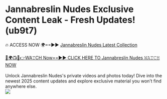 # Jannabreslin Nudes Exclusive Content Leak - Fresh Updates! (ub9t7)

🔥 ACCESS NOW 🌍==►► <a href="https://tinyurl.com/2mz8nhtm" rel="nofollow">Jannabreslin Nudes Latest Collection</a>
<br><br>
[🔴🌍📺📱👉WA𝚃CH Now==►► CLICK HERE TO Jannabreslin Nudes 𝚆𝙰𝚃𝙲𝙷 NOW](https://tinyurl.com/2mz8nhtm)
<br><br>
Unlock Jannabreslin Nudes's private videos and photos today! Dive into the newest 2025 content updates and explore exclusive material you won’t find anywhere else.
<br>
<a href="https://tinyurl.com/2mz8nhtm" rel="nofollow" data-target="animated-image.originalLink"><img src="https://camo.githubusercontent.com/8a4f000d20f83aca3bf7ec5f350d767afa0574a8a352519fd8cfa583a6f93a33/68747470733a2f2f692e696d6775722e636f6d2f644a486b345a712e676966" data-canonical-src="https://i.imgur.com/dJHk4Zq.gif" style="max-width: 100%; display: inline-block;" data-target="animated-image.originalImage"></a>
<br>
